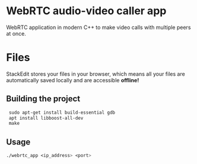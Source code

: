 # WebRTC audio-video caller app

WebRTC application in modern C++ to make video calls with multiple peers at once.

# Files

StackEdit stores your files in your browser, which means all your files are automatically saved locally and are accessible **offline!**

## Building the project

```css
 sudo apt-get install build-essential gdb
 apt install libboost-all-dev
 make
```

## Usage

```css
./webrtc_app <ip_address> <port>
```
